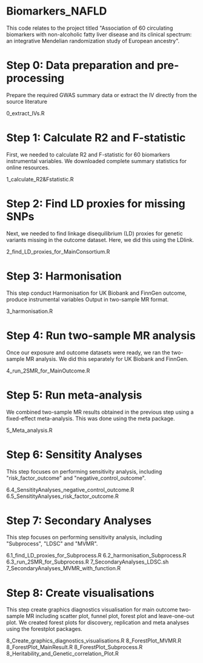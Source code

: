 # Biomarkers_NAFLD
This code relates to the project titled "Association of 60 circulating biomarkers with non-alcoholic fatty liver disease and its clinical spectrum: an integrative Mendelian randomization study of European ancestry".

# Step 0: Data preparation and pre-processing
Prepare the required GWAS summary data or extract the IV directly from the source literature

0_extract_IVs.R

# Step 1: Calculate R2 and F-statistic
First, we needed to calculate R2 and F-statistic for 60 biomarkers instrumental variables. We downloaded complete summary statistics for online resources.

1_calculate_R2&Fstatistic.R

# Step 2: Find LD proxies for missing SNPs
Next, we needed to find linkage disequilibrium (LD) proxies for genetic variants missing in the outcome dataset. Here, we did this using the LDlink.

2_find_LD_proxies_for_MainConsortium.R


# Step 3: Harmonisation
This step conduct Harmonisation for UK Biobank and FinnGen outcome, produce instrumental variables Output in two-sample MR format.

3_harmonisation.R


# Step 4: Run two-sample MR analysis
Once our exposure and outcome datasets were ready, we ran the two-sample MR analysis. We did this separately for UK Biobank and FinnGen. 

4_run_2SMR_for_MainOutcome.R  


# Step 5: Run meta-analysis
We combined two-sample MR results obtained in the previous step using a fixed-effect meta-analysis. This was done using the meta package.

5_Meta_analysis.R

# Step 6: Sensitity Analyses
This step focuses on performing sensitivity analysis, including "risk_factor_outcome" and "negative_control_outcome".

6.4_SensitityAnalyses_negative_control_outcome.R
6.5_SensitityAnalyses_risk_factor_outcome.R

# Step 7: Secondary Analyses
This step focuses on performing sensitivity analysis, including "Subprocess", "LDSC" and "MVMR".

6.1_find_LD_proxies_for_Subprocess.R
6.2_harmonisation_Subprocess.R
6.3_run_2SMR_for_Subprocess.R
7_SecondaryAnalyses_LDSC.sh 
7_SecondaryAnalyses_MVMR_with_function.R

# Step 8: Create visualisations
This step  create graphics diagnostics visualisation for main outcome two-sample MR including scatter plot, funnel plot, forest plot and leave-one-out plot. We created forest plots for discovery, replication and meta analyses using the forestplot packages.

8_Create_graphics_diagnostics_visualisations.R 
8_ForestPlot_MVMR.R
8_ForestPlot_MainResult.R
8_ForestPlot_Subprocess.R
8_Heritability_and_Genetic_correlation_Plot.R

